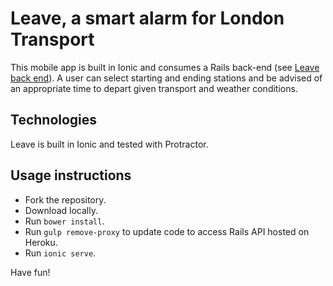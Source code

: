 # Leave, a smart alarm for London Transport
This mobile app is built in Ionic and consumes a Rails back-end (see [Leave back end](https://github.com/shaneoston72/Leave-back-end)). A user can select starting and ending stations and be advised of an appropriate time to depart given transport and weather conditions.  

## Technologies
Leave is built in Ionic and tested with Protractor. 

## Usage instructions
* Fork the repository. 
* Download locally. 
* Run ```bower install```.
* Run ```gulp remove-proxy``` to update code to access Rails API hosted on Heroku. 
* Run ```ionic serve```. 

Have fun!


